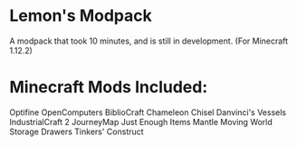 # Lemon's Modpack
A modpack that took 10 minutes, and is still in development. (For Minecraft 1.12.2)

# Minecraft Mods Included:

Optifine
OpenComputers
BiblioCraft
Chameleon
Chisel
Danvinci's Vessels
IndustrialCraft 2
JourneyMap
Just Enough Items
Mantle
Moving World
Storage Drawers
Tinkers' Construct
